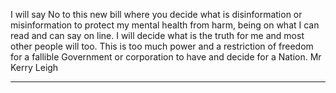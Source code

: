 I will say No to this new bill where you decide what is disinformation or misinformation to
protect my mental health from harm, being on what I can read and can say on line. I will
decide what is the truth for me and most other people will too. This is too much power and a
restriction of freedom for a fallible Government or corporation to have and decide for a
Nation. Mr Kerry Leigh


-----

